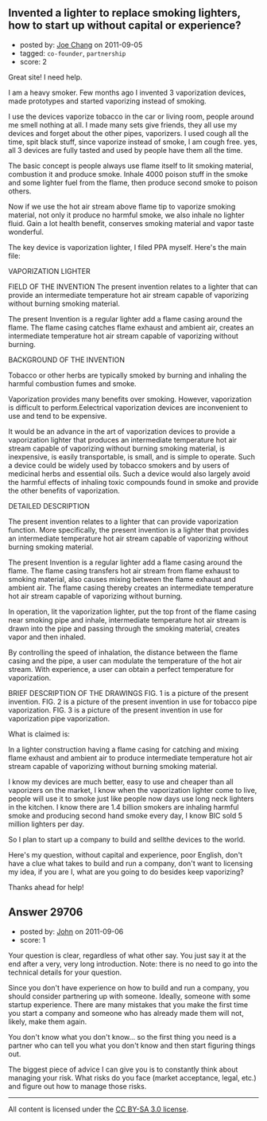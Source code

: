 ## Invented a lighter to replace smoking lighters, how to start up without capital or experience?

- posted by: [Joe Chang](https://stackexchange.com/users/-1/13137-joe-chang) on 2011-09-05
- tagged: `co-founder`, `partnership`
- score: 2

Great site! I need help.

I am a heavy smoker. Few months ago I invented 3 vaporization devices, made prototypes and started vaporizing instead of smoking. 

I use the devices vaporize tobacco in the car or living room, people around me smell nothing at all. I made many sets give friends, they all use my devices and forget about the other pipes, vaporizers. I used cough all the time, spit black stuff, since vaporize instead of smoke, I am cough free. yes, all 3 devices are fully tasted and used by people have them all the time.

The basic concept is people always use flame itself to lit smoking material, combustion it and produce smoke. Inhale 4000 poison stuff in the smoke and some lighter fuel from the flame, then produce second smoke to poison others.

Now if we use the hot air stream above flame tip to vaporize smoking material, not only it produce no harmful smoke, we also inhale no lighter fluid. Gain a lot health benefit, conserves smoking material and vapor taste wonderful.

The key device is vaporization lighter, I filed PPA myself. Here's the main file:

VAPORIZATION LIGHTER

FIELD OF THE INVENTION
The present invention relates to a lighter that can provide an intermediate temperature hot air stream capable of vaporizing without burning smoking material.

The present Invention is a regular lighter add a flame casing around the flame. The flame casing catches flame exhaust and ambient air, creates an intermediate temperature hot air stream capable of vaporizing without burning.

BACKGROUND OF THE INVENTION

Tobacco or other herbs are typically smoked by burning and inhaling the harmful combustion fumes and smoke.

Vaporization provides many benefits over smoking. However, vaporization is difficult to perform.Eelectrical vaporization devices are inconvenient to use and tend to be expensive.

It would be an advance in the art of vaporization devices to provide a vaporization lighter that produces an intermediate temperature hot air stream capable of vaporizing without burning smoking material, is inexpensive, is easily transportable, is small, and is simple to operate. Such a device could be widely used by tobacco smokers and by users of medicinal herbs and essential oils. Such a device would also largely avoid the harmful effects of inhaling toxic compounds found in smoke and provide the other benefits of vaporization.

DETAILED DESCRIPTION

The present invention relates to a lighter that can provide vaporization function. More specifically, the present invention is a lighter that provides an intermediate temperature hot air stream capable of vaporizing without burning smoking material.

The present Invention is a regular lighter add a flame casing around the flame. The flame casing transfers hot air stream from flame exhaust to smoking material, also causes mixing between the flame exhaust and ambient air. The flame casing thereby creates an intermediate temperature hot air stream capable of vaporizing without burning.

In operation, lit the vaporization lighter, put the top front of the flame casing near smoking pipe and inhale, intermediate temperature hot air stream is drawn into the pipe and passing through the smoking material, creates vapor and then inhaled.

By controlling the speed of inhalation, the distance between the flame casing and the pipe, a user can modulate the temperature of the hot air stream. With experience, a user can obtain a perfect temperature for vaporization.

BRIEF DESCRIPTION OF THE DRAWINGS
FIG. 1 is a picture of the present invention.
FIG. 2 is a picture of the present invention in use for tobacco pipe vaporization.
FIG. 3 is a picture of the present invention in use for vaporization pipe vaporization.

What is claimed is:

In a lighter construction having a flame casing for catching and mixing flame exhaust and ambient air to produce intermediate temperature hot air stream capable of vaporizing without burning smoking material.

I know my devices are much better, easy to use and cheaper than all vaporizers on the market, I know when the vaporization lighter come to live, people will use it to smoke just like people now days use long neck lighters in the kitchen. I know there are 1.4 billion smokers are inhaling harmful smoke and producing second hand smoke every day, I know BIC sold 5 million lighters per day.

So I plan to start up a company to build and sellthe devices to the world.

Here's my question, without capital and experience, poor English, don't have a clue what takes to build and run a company, don't want to licensing my idea, if you are I, what are you going to do besides keep vaporizing? 

Thanks ahead for help!


## Answer 29706

- posted by: [John](https://stackexchange.com/users/-1/13157-john) on 2011-09-06
- score: 1

Your question is clear, regardless of what other say. You just say it at the end after a very, very long introduction. Note: there is no need to go into the technical details for your question.

Since you don't have experience on how to build and run a company, you should consider partnering up with someone. Ideally, someone with some startup experience. There are many mistakes that you make the first time you start a company and someone who has already made them will not, likely, make them again.

You don't know what you don't know... so the first thing you need is a partner who can tell you what you don't know and then start figuring things out.

The biggest piece of advice I can give you is to constantly think about managing your risk. What risks do you face (market acceptance, legal, etc.) and figure out how to manage those risks.



---

All content is licensed under the [CC BY-SA 3.0 license](https://creativecommons.org/licenses/by-sa/3.0/).
